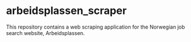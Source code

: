 # arbeidsplassen_scraper
This repository contains a web scraping application for the Norwegian job search website, Arbeidsplassen.
